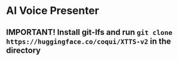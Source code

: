 # AI Voice Presenter
## IMPORTANT! Install git-lfs and run `git clone https://huggingface.co/coqui/XTTS-v2` in the directory
